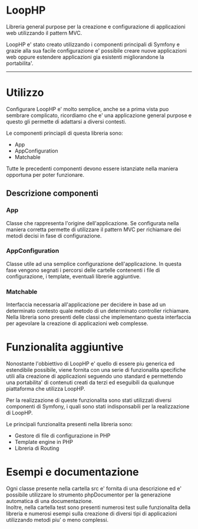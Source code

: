 # LoopHP
Libreria general purpose per la creazione e configurazione di applicazioni web utilizzando il pattern MVC.

LoopHP e' stato creato utilizzando i componenti principali di Symfony e grazie alla sua facile configurazione e' possibile
creare nuove applicazioni web oppure estendere applicazioni gia esistenti migliorandone la portabilita'.

---

# Utilizzo

Configurare LoopHP e' molto semplice, anche se a prima vista puo sembrare complicato, ricordiamo che e' una applicazione general
purpose e questo gli permette di adattarsi a diversi contesti.

Le componenti princiapli di questa libreria sono:
* App
* AppConfiguration
* Matchable

Tutte le precedenti componenti devono essere istanziate nella maniera opportuna per poter funzionare.

## Descrizione componenti

### App

Classe che rappresenta l'origine dell'applicazione. Se configurata nella maniera corretta permette di utilizzare il pattern MVC
per richiamare dei metodi decisi in fase di configurazione.

### AppConfiguration

Classe utile ad una semplice configurazione dell'applicazione. In questa fase vengono segnati i percorsi delle cartelle contenenti
i file di configurazione, i template, eventuali librerie aggiuntive.

### Matchable

Interfaccia necessaria all'applicazione per decidere in base ad un determinato contesto quale metodo di un determinato controller
richiamare.  
Nella libreria sono presenti delle classi che implementano questa interfaccia per agevolare la creazione di applicazioni web
complesse.

# Funzionalita aggiuntive

Nonostante l'obbiettivo di LoopHP e' quello di essere piu generica ed estendibile possibile, viene fornita con una serie di 
funzionalita specifiche utili alla creazione di applicazioni seguendo uno standard e permettendo una portabilita' di contenuti
creati da terzi ed eseguibili da qualunque piattaforma che utilizza LoopHP.

Per la realizzazione di queste funzionalita sono stati utilizzati diversi componenti di Symfony, i quali sono stati indisponsabili
per la realizzazione di LoopHP.

Le principali funzionalita presenti nella libreria sono:
* Gestore di file di configurazione in PHP
* Template engine in PHP
* Libreria di Routing

# Esempi e documentazione

Ogni classe presente nella cartella src e' fornita di una descrizione ed e' possibile utilizzare lo strumento phpDocumentor per
la generazione automatica di una documentazione.  
Inoltre, nella cartella test sono presenti numerosi test sulle funzionalita della libreria e numerosi esempi sulla creazione di
diversi tipi di applicazioni utilizzando metodi piu' o meno complessi.
